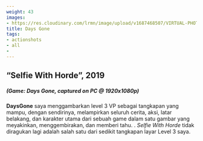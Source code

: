 ```yaml
---
weight: 43
images:
- https://res.cloudinary.com/lrmn/image/upload/v1687468507/VIRTUAL-PHOTOGRAPHY/daysgone/dsyy_xeyla5.jpg
title: Days Gone
tags:
- actionshots
- all
- 
---
```


## “Selfie With Horde”, 2019
##### (Game: Days Gone, captured on PC @ 1920x1080p)

**DaysGone** saya menggambarkan level 3 VP sebagai tangkapan yang mampu, dengan sendirinya, melampirkan seluruh cerita, aksi, latar belakang, dan karakter utama dari sebuah game dalam satu gambar yang meyakinkan, menggembirakan, dan memberi tahu. . *Selfie With Horde* tidak diragukan lagi adalah salah satu dari sedikit tangkapan layar Level 3 saya.
